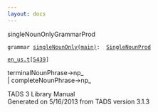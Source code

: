 ```yaml
---
layout: docs
---
```

<span class="title">singleNounOnly</span><span class="type">GrammarProd</span>

`grammar `<span class="classExtLink">[`singleNounOnly(main)`](../object/singleNounOnly(main).html)</span>` :   `[`SingleNounProd`](../object/SingleNounProd.html)

[`en_us.t`](../file/en_us.t.html)`[`[`5439`](../source/en_us.t.html#5439)`]`

<div class="gramrule">

terminalNounPhrase-\>np\_  
\| completeNounPhrase-\>np\_  

</div>

<div class="ftr">

TADS 3 Library Manual  
Generated on 5/16/2013 from TADS version 3.1.3

</div>

